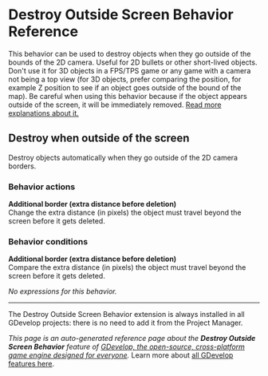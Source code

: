 # Destroy Outside Screen Behavior Reference

This behavior can be used to destroy objects when they go outside of the bounds of the 2D camera. Useful for 2D bullets or other short-lived objects. Don't use it for 3D objects in a FPS/TPS game or any game with a camera not being a top view (for 3D objects, prefer comparing the position, for example Z position to see if an object goes outside of the bound of the map). Be careful when using this behavior because if the object appears outside of the screen, it will be immediately removed. [Read more explanations about it.](/gdevelop5/behaviors/destroyoutside)



## Destroy when outside of the screen 

Destroy objects automatically when they go outside of the 2D camera borders. 

### Behavior actions

**Additional border (extra distance before deletion)**  
Change the extra distance (in pixels) the object must travel beyond the screen before it gets deleted.

### Behavior conditions

**Additional border (extra distance before deletion)**  
Compare the extra distance (in pixels) the object must travel beyond the screen before it gets deleted.

_No expressions for this behavior._




---

The Destroy Outside Screen Behavior extension is always installed in all GDevelop projects: there is no need to add it from the Project Manager.

*This page is an auto-generated reference page about the **Destroy Outside Screen Behavior** feature of [GDevelop, the open-source, cross-platform game engine designed for everyone](https://gdevelop.io/).* Learn more about [all GDevelop features here](/gdevelop5/all-features).